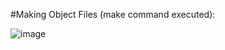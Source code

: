 #Making Object Files (make command executed):

![image](https://github.com/user-attachments/assets/bf186de7-51a0-41ca-8f18-3c1acb390b1f)
